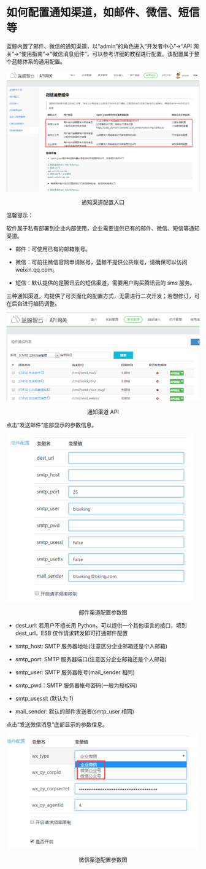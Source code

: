 # 如何配置通知渠道，如邮件、微信、短信等

蓝鲸内置了邮件、微信的通知渠道，以“admin”的角色进入“开发者中心”->“API 网关”->“使用指南”->“微信消息组件”，可以参考详细的教程进行配置。该配置属于整个蓝鲸体系的通用配置。

![noticeWay](../assets/noticeWay1.png)
<center>通知渠道配置入口</center>

温馨提示：

软件属于私有部署到企业内部使用，企业需要提供已有的邮件、微信、短信等通知渠道。

- 邮件：可使用已有的邮箱账号。

- 微信：可前往微信官网申请账号，蓝鲸不提供公共账号，请确保可以访问 weixin.qq.com。

- 短信：默认提供的是腾讯云的短信渠道，需要用户购买腾讯云的 sms 服务。

三种通知渠道，均提供了可页面化的配置方式，无需进行二次开发；若想修订，可在后台进行编码调整。

![noticeWay](../assets/noticeWay2.png)
<center>通知渠道 API</center>

点击“发送邮件”底部显示的参数信息。

![noticeWay](../assets/noticeWay3.png)
<center>邮件渠道配置参数图</center>

- dest_url: 若用户不擅长用 Python，可以提供一个其他语言的接口，填到 dest_url，ESB 仅作请求转发即可打通邮件配置

- smtp_host: SMTP 服务器地址(注意区分企业邮箱还是个人邮箱)

- smtp_port: SMTP 服务器端口(注意区分企业邮箱还是个人邮箱)

- smtp_user: SMTP 服务器帐号(mail_sender 相同)

- smtp_pwd：SMTP 服务器帐号密码(一般为授权码)

- smtp_usessl: (默认为 1)

- mail_sender: 默认的邮件发送者(smtp_user 相同)

点击“发送微信消息”底部显示的参数信息。

![noticeWay](../assets/noticeWay4.png)
<center>微信渠道配置参数图</center>
